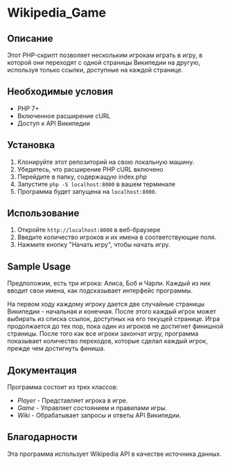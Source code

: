 # Wikipedia_Game
## Описание

Этот PHP-скрипт позволяет нескольким игрокам играть в игру, в которой они переходят с одной страницы Википедии на другую, используя только ссылки, доступные на каждой странице.

## Необходимые условия

- PHP 7+
- Включенное расширение cURL
- Доступ к API Википедии

## Установка

1. Клонируйте этот репозиторий на свою локальную машину.
2. Убедитесь, что расширение PHP cURL включено
3. Перейдите в папку, содержащую index.php
4. Запустите `php -S localhost:8000` в вашем терминале
5. Программа будет запущена на `localhost:8000`.

## Использование

1. Откройте `http://localhost:8000` в веб-браузере
2. Введите количество игроков и их имена в соответствующие поля.
3. Нажмите кнопку "Начать игру", чтобы начать игру.

## Sample Usage

Предположим, есть три игрока: Алиса, Боб и Чарли. Каждый из них вводит свои имена, как подсказывает интерфейс программы.

На первом ходу каждому игроку дается две случайные страницы Википедии - начальная и конечная. После этого каждый игрок может выбирать из списка ссылок, доступных на его текущей странице. Игра продолжается до тех пор, пока один из игроков не достигнет финишной страницы. После того как все игроки закончат игру, программа показывает количество переходов, которые сделал каждый игрок, прежде чем достигнуть финиша.

## Документация

Программа состоит из трех классов:

* *Player* - Представляет игрока в игре.
* *Game* - Управляет состоянием и правилами игры.
* *Wiki* - Обрабатывает запросы и ответы API Википедии.

## Благодарности

Эта программа использует Wikipedia API в качестве источника данных.
